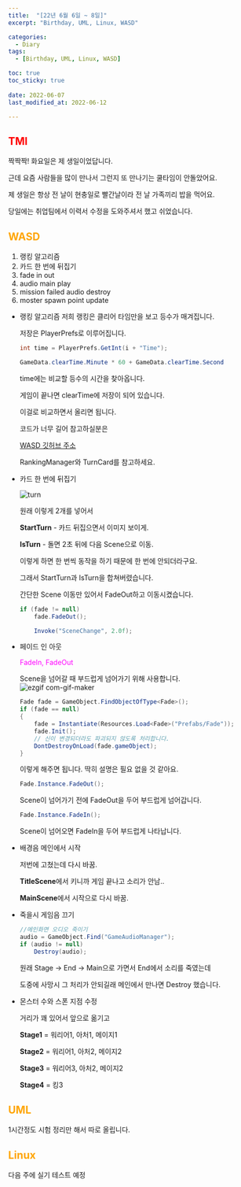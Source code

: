 ```yaml
---
title:  "[22년 6월 6일 ~ 8일]"
excerpt: "Birthday, UML, Linux, WASD"

categories:
  - Diary
tags:
  - [Birthday, UML, Linux, WASD]

toc: true
toc_sticky: true
 
date: 2022-06-07
last_modified_at: 2022-06-12

---
```

## <span style="color:red">TMI</span>
짝짝짝! 화요일은 제 생일이었답니다.

근데 요즘 사람들을 많이 만나서 그런지 또 만나기는 쿨타임이 안돌았어요.

제 생일은 항상 전 날이 현충일로 빨간날이라 전 날 가족끼리 밥을 먹어요.

당일에는 취업팀에서 이력서 수정을 도와주셔서 했고 쉬었습니다.

## <span style="color:orange">WASD</span>
1. 랭킹 알고리즘
2. 카드 한 번에 뒤집기
3. fade in out
4. audio main play
5. mission failed audio destroy
6. moster spawn point update

- 랭킹 알고리즘
  저희 랭킹은 클리어 타임만을 보고 등수가 매겨집니다.

  저장은 PlayerPrefs로 이루어집니다.
  ```c#
  int time = PlayerPrefs.GetInt(i + "Time");

  GameData.clearTime.Minute * 60 + GameData.clearTime.Second
  ```
  time에는 비교할 등수의 시간을 찾아옵니다.  
  
  게임이 끝나면 clearTime에 저장이 되어 있습니다.

  이걸로 비교하면서 올리면 됩니다.

  코드가 너무 길어 참고하실분은 

  [WASD 깃허브 주소](https://github.com/ChoiHoYong/WASD)
  
  RankingManager와 TurnCard를 참고하세요.

- 카드 한 번에 뒤집기
  
  ![turn](https://user-images.githubusercontent.com/102167336/173224749-fd5c9ee8-a077-4390-8d48-f41abd57c7b2.png)
  
  원래 이렇게 2개를 넣어서 
  
  **StartTurn** - 카드 뒤집으면서 이미지 보이게.

  **IsTurn** - 돌면 2초 뒤에 다음 Scene으로 이동. 

  이렇게 하면 한 번씩 동작을 하기 때문에 한 번에 안되더라구요.

  그래서 StartTurn과 IsTurn을 합쳐버렸습니다.

  간단한 Scene 이동만 있어서 FadeOut하고 이동시켰습니다.

  ```c#
  if (fade != null)
      fade.FadeOut();

      Invoke("SceneChange", 2.0f);
  ```

- 페이드 인 아웃
  
  <span style="color:Fuchsia">FadeIn, FadeOut</span> 

  Scene을 넘어갈 때 부드럽게 넘어가기 위해 사용합니다.
  ![ezgif com-gif-maker](https://user-images.githubusercontent.com/102167336/173224396-20e7a47e-e412-4c46-a229-6b8f3b341271.gif)


  ```c#
  Fade fade = GameObject.FindObjectOfType<Fade>();
  if (fade == null)
  {
      fade = Instantiate(Resources.Load<Fade>("Prefabs/Fade"));
      fade.Init();
      // 신이 변경되더라도 파괴되지 않도록 처리합니다.
      DontDestroyOnLoad(fade.gameObject);
  }
  ```

  이렇게 해주면 됩니다. 딱히 설명은 필요 없을 것 같아요.

  ```c#
  Fade.Instance.FadeOut();
  ```

  Scene이 넘어가기 전에 FadeOut을 두어 부드럽게 넘어갑니다.

  ```c#
  Fade.Instance.FadeIn();
  ```

  Scene이 넘어오면 FadeIn을 두어 부드럽게 나타납니다.

- 배경음 메인에서 시작
  
  저번에 고쳤는데 다시 바꿈.
  
  **TitleScene**에서 키니까 게임 끝나고 소리가 안남..

  **MainScene**에서 시작으로 다시 바꿈.

- 죽을시 게임음 끄기
  
  ```c#
  //메인화면 오디오 죽이기
  audio = GameObject.Find("GameAudioManager");
  if (audio != null)
      Destroy(audio);
  ```
  원래 Stage -> End -> Main으로 가면서 End에서 소리를 죽였는데

  도중에 사망시 그 처리가 안되길래 메인에서 만나면 Destroy 했습니다. 

- 몬스터 수와 스폰 지점 수정
  
  거리가 꽤 있어서 앞으로 옮기고

  **Stage1** = 워리어1, 아처1, 메이지1

  **Stage2** = 워리어1, 아처2, 메이지2

  **Stage3** = 워리어3, 아처2, 메이지2

  **Stage4** = 킹3

## <span style="color:orange">UML</span>
1시간정도 시험 정리만 해서 따로 올립니다.
## <span style="color:orange">Linux</span>
다음 주에 실기 테스트 예정